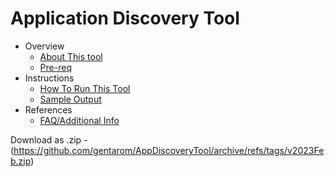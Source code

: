 # Application Discovery Tool

* Overview
  * [About This tool](https://github.com/gentarom/AppDiscoveryTool/blob/main/FilesForThisGithubSite/AppDiscoveryTool.md#about-this-tool)
  * [Pre-req](https://github.com/gentarom/AppDiscoveryTool/blob/main/FilesForThisGithubSite/AppDiscoveryTool.md#pre-req)
* Instructions
  * [How To Run This Tool](https://github.com/gentarom/AppDiscoveryTool/blob/main/FilesForThisGithubSite/HowToRunThisTool.md#how-to-run-this-tool)
  * [Sample Output](https://github.com/gentarom/AppDiscoveryTool/blob/main/FilesForThisGithubSite/SampleOutput.md)
* References
  * [FAQ/Additional Info](https://github.com/gentarom/AppDiscoveryTool/blob/main/FilesForThisGithubSite/AppDiscoveryTool.md#additional-info)

Download as .zip - (https://github.com/gentarom/AppDiscoveryTool/archive/refs/tags/v2023Feb.zip)
